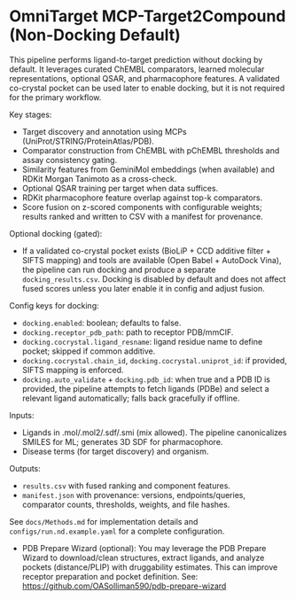 # OmniTarget MCP-Target2Compound (Non-Docking Default)

This pipeline performs ligand-to-target prediction without docking by default. It leverages curated ChEMBL comparators, learned molecular representations, optional QSAR, and pharmacophore features. A validated co-crystal pocket can be used later to enable docking, but it is not required for the primary workflow.

Key stages:
- Target discovery and annotation using MCPs (UniProt/STRING/ProteinAtlas/PDB).
- Comparator construction from ChEMBL with pChEMBL thresholds and assay consistency gating.
- Similarity features from GeminiMol embeddings (when available) and RDKit Morgan Tanimoto as a cross-check.
- Optional QSAR training per target when data suffices.
- RDKit pharmacophore feature overlap against top-k comparators.
- Score fusion on z-scored components with configurable weights; results ranked and written to CSV with a manifest for provenance.

Optional docking (gated):
- If a validated co-crystal pocket exists (BioLiP + CCD additive filter + SIFTS mapping) and tools are available (Open Babel + AutoDock Vina), the pipeline can run docking and produce a separate `docking_results.csv`. Docking is disabled by default and does not affect fused scores unless you later enable it in config and adjust fusion.

Config keys for docking:
- `docking.enabled`: boolean; defaults to false.
- `docking.receptor_pdb_path`: path to receptor PDB/mmCIF.
- `docking.cocrystal.ligand_resname`: ligand residue name to define pocket; skipped if common additive.
- `docking.cocrystal.chain_id`, `docking.cocrystal.uniprot_id`: if provided, SIFTS mapping is enforced.
- `docking.auto_validate` + `docking.pdb_id`: when true and a PDB ID is provided, the pipeline attempts to fetch ligands (PDBe) and select a relevant ligand automatically; falls back gracefully if offline.

Inputs:
- Ligands in .mol/.mol2/.sdf/.smi (mix allowed). The pipeline canonicalizes SMILES for ML; generates 3D SDF for pharmacophore.
- Disease terms (for target discovery) and organism.

Outputs:
- `results.csv` with fused ranking and component features.
- `manifest.json` with provenance: versions, endpoints/queries, comparator counts, thresholds, weights, and file hashes.

See `docs/Methods.md` for implementation details and `configs/run.nd.example.yaml` for a complete configuration.
- PDB Prepare Wizard (optional):
  You may leverage the PDB Prepare Wizard to download/clean structures, extract ligands, and analyze pockets (distance/PLIP) with druggability estimates. This can improve receptor preparation and pocket definition. See: https://github.com/OASolliman590/pdb-prepare-wizard
